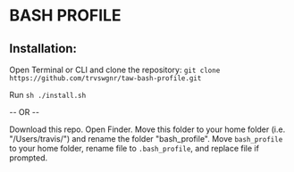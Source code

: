 # BASH PROFILE

## Installation:

Open Terminal or CLI and clone the repository:
`git clone https://github.com/trvswgnr/taw-bash-profile.git`

Run `sh ./install.sh`

-- OR --

Download this repo. Open Finder. Move this folder to your home folder (i.e. "/Users/travis/") and rename the folder "bash_profile". Move `bash_profile` to your home folder, rename file to `.bash_profile`, and replace file if prompted.
